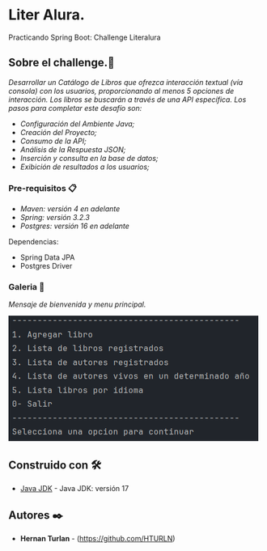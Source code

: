 # Liter Alura.
Practicando Spring Boot: Challenge Literalura

## Sobre el challenge.🚀
_Desarrollar un Catálogo de Libros que ofrezca interacción textual (vía consola) con los usuarios, proporcionando al menos 5 opciones de interacción. Los libros se buscarán a través de una API específica._
_Los pasos para completar este desafío son:_
* _Configuración del Ambiente Java;_
* _Creación del Proyecto;_
* _Consumo de la API;_
* _Análisis de la Respuesta JSON;_
* _Inserción y consulta en la base de datos;_
* _Exibición de resultados a los usuarios;_


### Pre-requisitos 📋
* _Maven: versión 4 en adelante_
* _Spring: versión 3.2.3_
* _Postgres: versión 16 en adelante_

Dependencias:
* Spring Data JPA
* Postgres Driver


### Galeria 📌
_Mensaje de bienvenida y menu principal._

![Mensaje de bienvenida](img/manuPrincipal.png)



## Construido con 🛠️
* [Java JDK](https://www.oracle.com/br/java/technologies/downloads/) - Java JDK: versión 17

## Autores ✒️
* **Hernan Turlan** - (https://github.com/HTURLN)
